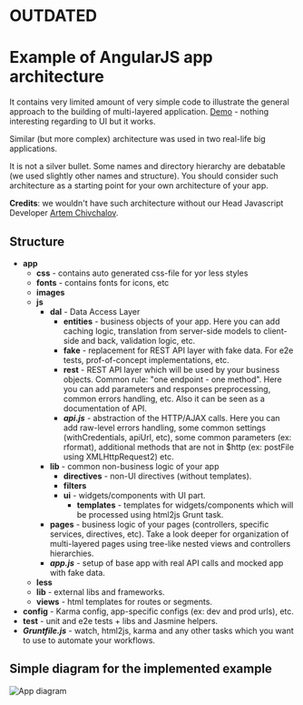 # OUTDATED

# Example of AngularJS app architecture

It contains very limited amount of very simple code to illustrate the general approach to the building of multi-layered application. [Demo](http://andreev-artem.github.io/angular_experiments/examples/architecture/app/index_mock.html#/admin/users) - nothing interesting regarding to UI but it works.

Similar (but more complex) architecture was used in two real-life big applications.

It is not a silver bullet. Some names and directory hierarchy are debatable (we used slightly other names and structure).
You should consider such architecture as a starting point for your own architecture of your app.

**Credits**: we wouldn't have such architecture without our Head Javascript Developer [Artem Chivchalov](https://github.com/artch).

## Structure

* **app**
    * **css** - contains auto generated css-file for yor less styles
    * **fonts** - contains fonts for icons, etc
    * **images**
    * **js**
        * **dal** - Data Access Layer
            * **entities** - business objects of your app. Here you can add caching logic, translation from server-side models to client-side and back, validation logic, etc.
            * **fake** - replacement for REST API layer with fake data. For e2e tests, prof-of-concept implementations, etc.
            * **rest** - REST API layer which will be used by your business objects. Common rule: "one endpoint - one method". Here you can add parameters and responses preprocessing, common errors handling, etc. Also it can be seen as a documentation of API.
            * ***api.js*** - abstraction of the HTTP/AJAX calls. Here you can add raw-level errors handling, some common settings (withCredentials, apiUrl, etc), some common parameters (ex: rformat), additional methods that are not in $http (ex: postFile using XMLHttpRequest2) etc.
        * **lib** - common non-business logic of your app
            * **directives** - non-UI directives (without templates).
            * **filters**
            * **ui** - widgets/components with UI part.
                * **templates** - templates for widgets/components which will be processed using html2js Grunt task.
        * **pages** - business logic of your pages (controllers, specific services, directives, etc). Take a look deeper for organization of multi-layered pages using tree-like nested views and controllers hierarchies.
        * ***app.js*** - setup of base app with real API calls and mocked app with fake data.
    * **less**
    * **lib** - external libs and frameworks.
    * **views** - html templates for routes or segments.
* **config** - Karma config, app-specific configs (ex: dev and prod urls), etc.
* **test** - unit and e2e tests + libs and Jasmine helpers.
* ***Gruntfile.js*** - watch, html2js, karma and any other tasks which you want to use to automate your workflows.

## Simple diagram for the implemented example

![App diagram](https://raw.github.com/andreev-artem/angular_experiments/master/examples/architecture/docs/arch.png)